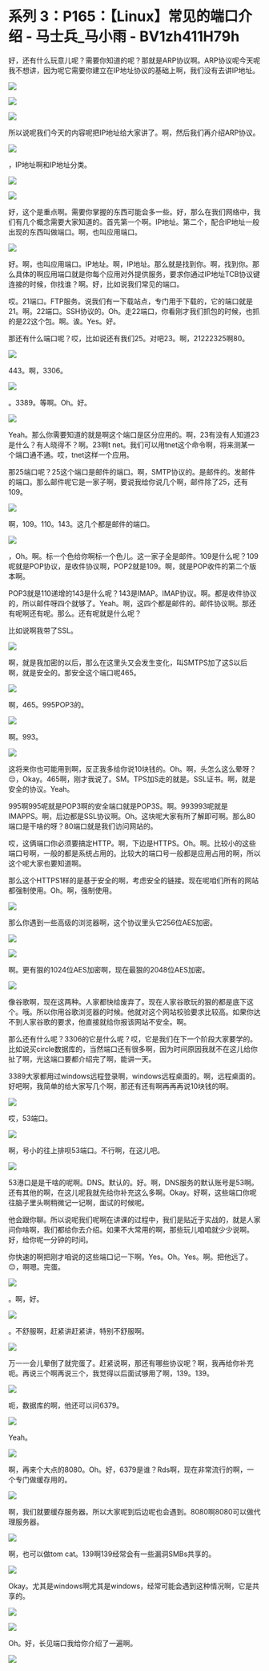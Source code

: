 # 系列 3：P165：【Linux】常见的端口介绍 - 马士兵_马小雨 - BV1zh411H79h

好，还有什么玩意儿呢？需要你知道的呢？那就是ARP协议啊。ARP协议呢今天呢我不想讲，因为呢它需要你建立在IP地址协议的基础上啊，我们没有去讲IP地址。



![](img/c1e599b6003d8987b2119b6abaed1daf_1.png)

![](img/c1e599b6003d8987b2119b6abaed1daf_2.png)

![](img/c1e599b6003d8987b2119b6abaed1daf_3.png)

所以说呢我们今天的内容呢把IP地址给大家讲了。啊，然后我们再介绍ARP协议。

![](img/c1e599b6003d8987b2119b6abaed1daf_5.png)

，IP地址啊和IP地址分类。

![](img/c1e599b6003d8987b2119b6abaed1daf_7.png)

![](img/c1e599b6003d8987b2119b6abaed1daf_8.png)

好，这个是重点啊。需要你掌握的东西可能会多一些。好，那么在我们网络中，我们有几个概念需要大家知道的。首先第一个啊。IP地址。第二个，配合IP地址一般出现的东西叫做端口。啊，也叫应用端口。



![](img/c1e599b6003d8987b2119b6abaed1daf_10.png)

好。啊，也叫应用端口。IP地址。啊，IP地址。那么就是找到你。啊，找到你。那么具体的啊应用端口就是你每个应用对外提供服务，要求你通过IP地址TCB协议键连接的时候，你找谁？啊。好，比如说我们常见的端口。

哎。21端口。FTP服务。说我们有一下载站点，专门用于下载的，它的端口就是21。啊。22端口。SSH协议的。Oh。走22端口，你看刚才我们抓包的时候，也抓的是22这个包。啊。诶。Yes。好。

那还有什么端口呢？哎，比如说还有我们25。对吧23。啊，21222325啊80。

![](img/c1e599b6003d8987b2119b6abaed1daf_12.png)

443。啊，3306。

![](img/c1e599b6003d8987b2119b6abaed1daf_14.png)

。3389。等啊。Oh。好。

![](img/c1e599b6003d8987b2119b6abaed1daf_16.png)

Yeah。那么你需要知道的就是啊这个端口是区分应用的。啊，23有没有人知道23是什么？有人晓得不？啊。23啊t net。我们可以用tnet这个命令啊，将来测某一个端口通不通。哎，tnet这样一个应用。

那25端口呢？25这个端口是邮件的端口。啊，SMTP协议的。是邮件的。发邮件的端口。那么邮件呢它是一家子啊，要说我给你说几个啊，邮件除了25，还有109。



![](img/c1e599b6003d8987b2119b6abaed1daf_18.png)

啊，109。110。143。这几个都是邮件的端口。

![](img/c1e599b6003d8987b2119b6abaed1daf_20.png)

，Oh。啊。标一个色给你啊标一个色儿。这一家子全是邮件。109是什么呢？109呢就是POP协议，是收件协议啊，POP2就是109。啊，就是POP收件的第二个版本啊。

POP3就是110递增的143是什么呢？143是IMAP。IMAP协议。啊。都是收件协议的，所以邮件呀四个就够了。Yeah。啊，这四个都是邮件的。邮件协议啊。那还有呢啊还有呢。那么。还有呢就是什么呢？

比如说啊我带了SSL。

![](img/c1e599b6003d8987b2119b6abaed1daf_22.png)

啊，就是我加密的以后，那么在这里头又会发生变化，叫SMTPS加了这S以后啊，就是安全的。那安全这个端口呢465。



![](img/c1e599b6003d8987b2119b6abaed1daf_24.png)

啊，465。995POP3的。

![](img/c1e599b6003d8987b2119b6abaed1daf_26.png)

啊。993。

![](img/c1e599b6003d8987b2119b6abaed1daf_28.png)

这将来你也可能用到啊，反正我多给你说10块钱的。Oh。啊，头怎么这么晕呀？😔，Okay。465啊，刚才我说了。SM。TPS加S走的就是。SSL证书。啊，就是安全的协议。Yeah。

995啊995呢就是POP3啊的安全端口就是POP3S。啊。993993呢就是IMAPPS。啊，后边都是SSL协议啊。Oh。这块呢大家有所了解即可啊。那么80端口是干啥的呀？80端口就是我们访问网站的。

哎，这俩端口你必须要搞定HTTP。啊，下边是HTTPS。Oh。啊。比较小的这些端口号啊，一般的都是系统占用的。比较大的端口号一般都是应用占用的啊，所以这个呢大家也要知道啊。

那么这个HTTPS1样的是基于安全的啊，考虑安全的链接。现在呢咱们所有的网站都强制使用。Oh。啊，强制使用。



![](img/c1e599b6003d8987b2119b6abaed1daf_30.png)

那么你遇到一些高级的浏览器啊，这个协议里头它256位AES加密。

![](img/c1e599b6003d8987b2119b6abaed1daf_32.png)

![](img/c1e599b6003d8987b2119b6abaed1daf_33.png)

啊。更有狠的1024位AES加密啊，现在最狠的2048位AES加密。

![](img/c1e599b6003d8987b2119b6abaed1daf_35.png)

像谷歌啊，现在这两种。人家都快给废弃了。现在人家谷歌玩的狠的都是底下这个。哦。所以你用谷歌浏览器的时候。他就对这个网站校验要求比较高。如果你达不到人家谷歌的要求，他直接就给你报该网站不安全。啊。

那么还有什么呢？3306的它是什么呢？哎，它是我们在下一个阶段大家要学的。比如说买circle数据库的，当然端口还有很多啊，因为时间原因我就不在这儿给你扯了啊，光这端口要都介绍完了啊，能讲一天。

3389大家都用过windows远程登录啊，windows远程桌面的。啊，远程桌面的。好吧啊，我简单的给大家写几个啊，那还有还有啊再再再说10块钱的啊。



![](img/c1e599b6003d8987b2119b6abaed1daf_37.png)

哎，53端口。

![](img/c1e599b6003d8987b2119b6abaed1daf_39.png)

啊，号小的往上排呗53端口。不行啊，在这儿吧。

![](img/c1e599b6003d8987b2119b6abaed1daf_41.png)

53港口是是干啥的呢啊。DNS。默认的。好。啊，DNS服务的默认账号是53啊。还有其他的啊，在这儿呢我就先给你补充这么多啊。Okay。好啊，这些端口你呢往脑子里头啊稍微记一记啊，面试的时候呢。

他会跟你聊。所以说呢我们呢啊在讲课的过程中，我们是贴近于实战的，就是人家问你啥啊，我们都给你去介绍。如果不大常用的啊，那些玩儿咱咱就少少说啊。好，给你呢一分钟的时间。

你快速的啊把刚才咱说的这些端口记一下啊。Yes。Oh。Yes。啊。把他远了。😔，啊嗯。完蛋。

![](img/c1e599b6003d8987b2119b6abaed1daf_43.png)

。啊，好。

![](img/c1e599b6003d8987b2119b6abaed1daf_45.png)

。不舒服啊，赶紧讲赶紧讲，特别不舒服啊。

![](img/c1e599b6003d8987b2119b6abaed1daf_47.png)

万一一会儿晕倒了就完蛋了。赶紧说啊，那还有哪些协议呢？啊，我再给你补充呃。再说三个啊再说三个，我觉得以后面试够用了啊，139。139。



![](img/c1e599b6003d8987b2119b6abaed1daf_49.png)

呃，数据库的啊，他还可以问6379。

![](img/c1e599b6003d8987b2119b6abaed1daf_51.png)

Yeah。

![](img/c1e599b6003d8987b2119b6abaed1daf_53.png)

啊，再来个大点的8080。Oh。好，6379是谁？Rds啊，现在非常流行的啊，一个专门做缓存用的。

![](img/c1e599b6003d8987b2119b6abaed1daf_55.png)

啊，我们就要缓存服务器。所以大家呢到后边呢也会遇到。8080啊8080可以做代理服务器。

![](img/c1e599b6003d8987b2119b6abaed1daf_57.png)

啊，也可以做tom cat。139啊139经常会有一些漏洞SMBs共享的。

![](img/c1e599b6003d8987b2119b6abaed1daf_59.png)

Okay。尤其是windows啊尤其是windows，经常可能会遇到这种情况啊，它是共享的。

![](img/c1e599b6003d8987b2119b6abaed1daf_61.png)

![](img/c1e599b6003d8987b2119b6abaed1daf_62.png)

Oh。好，长见端口我给你介绍了一遍啊。

![](img/c1e599b6003d8987b2119b6abaed1daf_64.png)